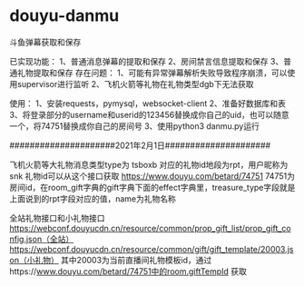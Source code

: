 # douyu-danmu
斗鱼弹幕获取和保存

已实现功能：
 1、普通消息弹幕的提取和保存
 2、房间禁言信息提取和保存
 3、普通礼物提取和保存
存在问题：
 1、可能有异常弹幕解析失败导致程序崩溃，可以使用supervisor进行监听
  2、飞机火箭等礼物在礼物类型dgb下无法获取

使用：
 1、安装requests，pymysql，websocket-client
 2、准备好数据库和表
 3、将登录部分的username和userid的123456替换成你自己的uid，也可以随意一个，将74751替换成你自己的房间号
 3、使用python3 danmu.py运行
 
#####################2021年2月1日#####################

飞机火箭等大礼物消息类型type为 tsboxb 
对应的礼物id地段为rpt，用户昵称为snk
礼物id可以从这个接口获取
https://www.douyu.com/betard/74751
74751为房间id，在room_gift字典的gift字典下面的effect字典里，treasure_type字段就是上面说到的rpt字段对应的值，name为礼物名称

全站礼物接口和小礼物接口
https://webconf.douyucdn.cn/resource/common/prop_gift_list/prop_gift_config.json（全站）
https://webconf.douyucdn.cn/resource/common/gift/gift_template/20003.json（小礼物）
其中20003为当前直播间礼物模板id，通过https://www.douyu.com/betard/74751中的room.giftTempId 获取
